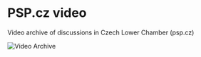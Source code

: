 # PSP.cz video
Video archive of discussions in Czech Lower Chamber (psp.cz)

![Video Archive](https://raw.githubusercontent.com/michalskop/psp_video/master/picture/picture.jpg)

